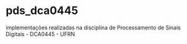 # pds_dca0445
implementações realizadas na disciplina de Processamento de Sinais Digitais - DCA0445 - UFRN
